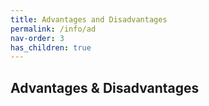 ```yaml
---
title: Advantages and Disadvantages
permalink: /info/ad
nav-order: 3
has_children: true
---
```


## Advantages & Disadvantages
